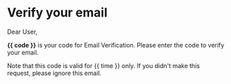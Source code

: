 # Verify your email

Dear User,

**{{ code }}** is your code for Email Verification. Please enter the code to verify your email.

Note that this code is valid for {{ time }} only. If you didn't make this request, please ignore this email.